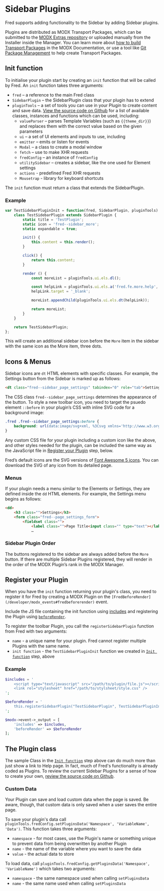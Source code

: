 # Sidebar Plugins

Fred supports adding functionality to the Sidebar by adding Sidebar plugins.

Plugins are distributed as MODX Transport Packages, which can be submitted to the [MODX Extras repository](https://modx.com/extras) or uploaded manually from the Installer inside the Manager. You can learn more about [how to build Transport Packages](https://docs.modx.com/revolution/2.x/case-studies-and-tutorials/developing-an-extra-in-modx-revolution) in the MODX Documentation, or use a tool like [Git Package Management](https://theboxer.github.io/Git-Package-Management/) to help create Transport Packages.

## Init function

To initialise your plugin start by creating an `init` function that will be called by Fred. An `init` function takes three arguments:

- `fred` – a reference to the main Fred class
- `SidebarPlugin` – the SidebarPlugin class that your plugin has to extend
- `pluginTools` – a set of tools you can use in your Plugin to create content and save data. [View the source code on Github](https://github.com/modxcms/fred/blob/master/_build/assets/js/Utils.js#L374-L387) for a list of available classes, instances and functions which can be used, including:
  - `valueParser` – parses Template Variables (such as `{{theme_dir}}`) and replaces them with the correct value based on the given parameters
  - `ui` – a set of UI elements and inputs to use, including
  - `emitter` – emits or listen for events
  - `Modal` – a class to create a modal window
  - `fetch` – use to make XHR requests
  - `fredConfig` – an instance of `fredConfig`
  - `utilitySidebar` – creates a sidebar, like the one used for Element settings
  - `actions` - predefined Fred XHR requests
  - `Mousetrap` - library for keyboard shortcuts

The `init` function must return a class that extends the SidebarPlugin.

### Example

``` javascript
var TestSidebarPluginInit = function(fred, SidebarPlugin, pluginTools) {
    class TestSidebarPlugin extends SidebarPlugin {
        static title = 'TestPlugin';
        static icon = 'fred--sidebar_more';
        static expandable = true;

        init() {
            this.content = this.render();
        }

        click() {
            return this.content;
        }

        render () {
            const moreList = pluginTools.ui.els.dl();

            const helpLink = pluginTools.ui.els.a('fred.fe.more.help', 'fred.fe.more.help', 'https://modxcms.github.io/fred/');
            helpLink.target = '_blank';

            moreList.appendChild(pluginTools.ui.els.dt(helpLink));

            return moreList;
        }
    }

    return TestSidebarPlugin;
};
```

This will create an additional sidebar icon before the `More` item in the sidebar with the same icon as the More item, three dots.

## Icons & Menus

Sidebar icons are `dt` HTML elements with specific classes. For example, the Settings button from the Sidebar is marked up as follows:

```html
<dt class="fred--sidebar_page_settings" tabindex="0" role="tab">Settings</dt>
```

The CSS class `fred--sidebar_page_settings` determines the appearance of the button. To style a new toolbar icon, you need to target the psuedo element `::before` in your plugin’s CSS with inline SVG code for a background image:  

```css
.fred .fred--sidebar_page_settings:before {
    background: url(data:image/svg+xml, %3Csvg xmlns='http://www.w3.org/2000/svg' viewBox='0 0 …35.888-80 80 35.888 80 80 80 80-35.888 80-80z' fill='%23fff'/%3E%3C/svg%3E) center center no-repeat;
}
```

Any custom CSS file for your plugin including a custom icon like the above, and other styles needed for the plugin, can be included the same way as the JavaScript file in [Register your Plugin](#register-your-plugin) step, below.

Fred’s default icons are the SVG versions of [Font Awesome 5 icons](https://fontawesome.com/icons?d=gallery). You can download the SVG of any icon from its detailed page.

### Menus

If your plugin needs a menu similar to the Elements or Settings, they are defined inside the `dd` HTML elements. For example, the Settings menu begins as follows:

```html
<dd>
    <h3 class="">Settings</h3>
    <form class="fred--page_settings_form">
        <fieldset class="">
            <label class="">Page Title<input class="" type="text"></label>
            …
```

### Sidebar Plugin Order

The buttons registered to the sidebar are always added before the `More` button. If there are multiple Sidebar Plugins registered, they will render in the order of the MODX Plugin’s rank in the MODX Manager.

## Register your Plugin

When you have the `init` function returning your plugin's class, you need to register it for Fred by creating a MODX Plugin on the `[FredBeforeRender](/developer/modx_events#fredbeforerender)` event.

Include the JS file containing the init function using [includes](/developer/modx_events#includes) and registering the Plugin using [`beforeRender`](/developer/modx_events#beforerender).

To register the toolbar Plugin, you call the `registerSidebarPlugin` function from Fred with two arguments:

- `name` - a unique name for your plugin. Fred cannot register multiple Plugins with the same name.
- `init function` - the `TestSidebarPluginInit` function we created in [`Init function`](#init-function) step, above

### Example

```php
$includes = '
    <script type="text/javascript" src="/path/to/plugin/file.js"></script>
    <link rel="stylesheet" href="/path/to/stylsheet/style.css" />
';

$beforeRender = '
    this.registerSidebarPlugin("TestSidebarPlugin", TestSidebarPluginInit);
';

$modx->event->_output = [
    'includes' => $includes,
    'beforeRender' => $beforeRender
];
```

## The Plugin class

The sample Class in the [`Init function`](#init-function) step above can do much more than just show a link to Help page. In fact, much of Fred's functionality is already coded as Plugins. To review the current Sidebar Plugins for a sense of how to create your own, [review the source code on Github](https://github.com/modxcms/fred/tree/master/_build/assets/js/Components/Sidebar).

### Custom Data

Your Plugin can save and load custom data when the page is saved. Be aware, though, that custom data is only saved when a user saves the entire page.

To save your plugin's data call `pluginTools.fredConfig.setPluginsData('Namespace', 'VariableName', 'Data')`. This function takes three arguments:

- `namespace` - for most cases, use the Plugin's name or something unique to prevent data from being overwritten by another Plugin
- `name` - the name of the variable where you want to save the data
- `value` - the actual data to store

To load data, call `pluginTools.fredConfig.getPluginsData('Namespace', 'VariableName')` which takes two arguments:

- `namespace` - the same namespace used when calling `setPluginsData`
- `name` - the same name used when calling `setPluginsData`
